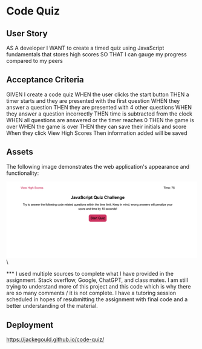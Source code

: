 # Code Quiz

## User Story

AS A developer
I WANT to create a timed quiz using JavaScript fundamentals that stores high scores
SO THAT I can gauge my progress compared to my peers

## Acceptance Criteria

GIVEN I create a code quiz
WHEN the user clicks the start button
THEN a timer starts and they are presented with the first question
WHEN they answer a question
THEN they are presented with 4 other questions
WHEN they answer a question incorrectly
THEN time is subtracted from the clock
WHEN all questions are answered or the timer reaches 0
THEN the game is over
WHEN the game is over
THEN they can save their initials and score
When they click View High Scores
Then information added will be saved

## Assets

The following image demonstrates the web application's appearance and functionality:

![The code quiz application includes a view high scores page, a timer, and sections with questions/answers.](./assets/images/Screenshot.png)\

*** I used multiple sources to complete what I have provided in the assignment. Stack overflow, Google, ChatGPT, and class mates. I am still trying to understand more of this project and this code which is why there are so many comments / it is not complete. I have a tutoring session scheduled in hopes of resubmitting the assignment with final code and a better understanding of the material.

## Deployment

https://jackegould.github.io/code-quiz/